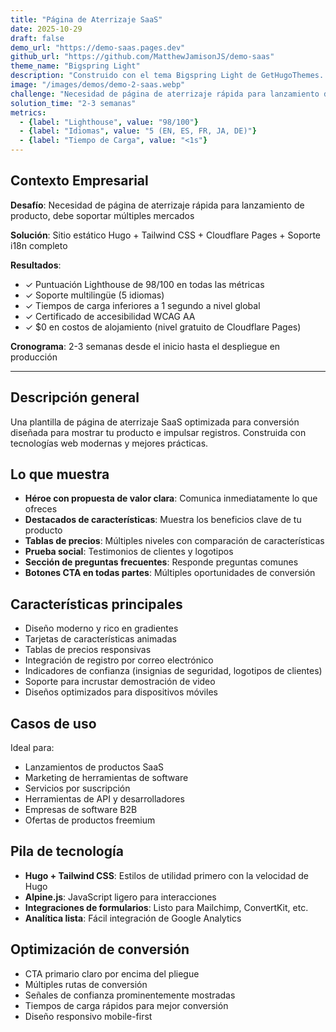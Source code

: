 ```yaml
---
title: "Página de Aterrizaje SaaS"
date: 2025-10-29
draft: false
demo_url: "https://demo-saas.pages.dev"
github_url: "https://github.com/MatthewJamisonJS/demo-saas"
theme_name: "Bigspring Light"
description: "Construido con el tema Bigspring Light de GetHugoThemes. Página de aterrizaje SaaS moderna con diseño limpio, tablas de precios y diseño enfocado en conversión."
image: "/images/demos/demo-2-saas.webp"
challenge: "Necesidad de página de aterrizaje rápida para lanzamiento de producto, debe soportar múltiples mercados"
solution_time: "2-3 semanas"
metrics:
  - {label: "Lighthouse", value: "98/100"}
  - {label: "Idiomas", value: "5 (EN, ES, FR, JA, DE)"}
  - {label: "Tiempo de Carga", value: "<1s"}
---
```


## Contexto Empresarial

**Desafío**: Necesidad de página de aterrizaje rápida para lanzamiento de producto, debe soportar múltiples mercados

**Solución**: Sitio estático Hugo + Tailwind CSS + Cloudflare Pages + Soporte i18n completo

**Resultados**:
- ✓ Puntuación Lighthouse de 98/100 en todas las métricas
- ✓ Soporte multilingüe (5 idiomas)
- ✓ Tiempos de carga inferiores a 1 segundo a nivel global
- ✓ Certificado de accesibilidad WCAG AA
- ✓ $0 en costos de alojamiento (nivel gratuito de Cloudflare Pages)

**Cronograma**: 2-3 semanas desde el inicio hasta el despliegue en producción

---

## Descripción general

Una plantilla de página de aterrizaje SaaS optimizada para conversión diseñada para mostrar tu producto e impulsar registros. Construida con tecnologías web modernas y mejores prácticas.

## Lo que muestra

- **Héroe con propuesta de valor clara**: Comunica inmediatamente lo que ofreces
- **Destacados de características**: Muestra los beneficios clave de tu producto
- **Tablas de precios**: Múltiples niveles con comparación de características
- **Prueba social**: Testimonios de clientes y logotipos
- **Sección de preguntas frecuentes**: Responde preguntas comunes
- **Botones CTA en todas partes**: Múltiples oportunidades de conversión

## Características principales

- Diseño moderno y rico en gradientes
- Tarjetas de características animadas
- Tablas de precios responsivas
- Integración de registro por correo electrónico
- Indicadores de confianza (insignias de seguridad, logotipos de clientes)
- Soporte para incrustar demostración de video
- Diseños optimizados para dispositivos móviles

## Casos de uso

Ideal para:
- Lanzamientos de productos SaaS
- Marketing de herramientas de software
- Servicios por suscripción
- Herramientas de API y desarrolladores
- Empresas de software B2B
- Ofertas de productos freemium

## Pila de tecnología

- **Hugo + Tailwind CSS**: Estilos de utilidad primero con la velocidad de Hugo
- **Alpine.js**: JavaScript ligero para interacciones
- **Integraciones de formularios**: Listo para Mailchimp, ConvertKit, etc.
- **Analítica lista**: Fácil integración de Google Analytics

## Optimización de conversión

- CTA primario claro por encima del pliegue
- Múltiples rutas de conversión
- Señales de confianza prominentemente mostradas
- Tiempos de carga rápidos para mejor conversión
- Diseño responsivo mobile-first
